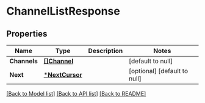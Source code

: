# ChannelListResponse

## Properties
Name | Type | Description | Notes
------------ | ------------- | ------------- | -------------
**Channels** | [**[]Channel**](Channel.md) |  | [default to null]
**Next** | [***NextCursor**](NextCursor.md) |  | [optional] [default to null]

[[Back to Model list]](../README.md#documentation-for-models) [[Back to API list]](../README.md#documentation-for-api-endpoints) [[Back to README]](../README.md)

